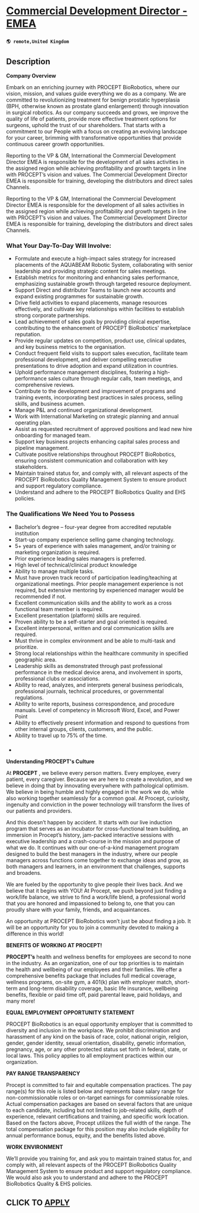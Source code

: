 # [Commercial Development Director - EMEA](https://www.remotewlb.com/apply/commercial-development-director-emea)  
###  
#### `🌎 remote,United Kingdom`  

## Description

 **Company Overview**

Embark on an enriching journey with PROCEPT BioRobotics, where our vision, mission, and values guide everything we do as a company. We are committed to revolutionizing treatment for benign prostatic hyperplasia (BPH, otherwise known as prostate gland enlargement) through innovation in surgical robotics. As our company succeeds and grows, we improve the quality of life of patients, provide more effective treatment options for surgeons, uphold the trust of our shareholders. That starts with a commitment to our People with a focus on creating an evolving landscape for your career, brimming with transformative opportunities that provide continuous career growth opportunities.

  

Reporting to the VP & GM, International the Commercial Development Director EMEA is responsible for the development of all sales activities in the assigned region while achieving profitability and growth targets in line with PROCEPT’s vision and values. The Commercial Development Director EMEA is responsible for training, developing the distributors and direct sales Channels.

  

Reporting to the VP & GM, International the Commercial Development Director EMEA is responsible for the development of all sales activities in the assigned region while achieving profitability and growth targets in line with PROCEPT’s vision and values. The Commercial Development Director EMEA is responsible for training, developing the distributors and direct sales Channels.

  

### What Your Day-To-Day Will Involve:

* Formulate and execute a high-impact sales strategy for increased placements of the AQUABEAM Robotic System, collaborating with senior leadership and providing strategic content for sales meetings. 
* Establish metrics for monitoring and enhancing sales performance, emphasizing sustainable growth through targeted resource deployment.
* Support Direct and distributor Teams to launch new accounts and expand existing programmes for sustainable growth.
* Drive field activities to expand placements, manage resources effectively, and cultivate key relationships within facilities to establish strong corporate partnerships.
* Lead achievement of sales goals by providing clinical expertise, contributing to the enhancement of PROCEPT BioRobotics' marketplace reputation.
* Provide regular updates on competition, product use, clinical updates, and key business metrics to the organisation.
* Conduct frequent field visits to support sales execution, facilitate team professional development, and deliver compelling executive presentations to drive adoption and expand utilization in countries.
* Uphold performance management disciplines, fostering a high-performance sales culture through regular calls, team meetings, and comprehensive reviews. 
* Contribute to the development and improvement of programs and training events, incorporating best practices in sales process, selling skills, and business acumen.
* Manage P&L and continued organizational development.
* Work with International Marketing on strategic planning and annual operating plan.
* Assist as requested recruitment of approved positions and lead new hire onboarding for managed team.
* Support key business projects enhancing capital sales process and pipeline management.
* Cultivate positive relationships throughout PROCEPT BioRobotics, ensuring consistent communication and collaboration with key stakeholders.
* Maintain trained status for, and comply with, all relevant aspects of the PROCEPT BioRobotics Quality Management System to ensure product and support regulatory compliance.
* Understand and adhere to the PROCEPT BioRobotics Quality and EHS policies.

  

### The Qualifications We Need You to Possess

* Bachelor’s degree – four-year degree from accredited reputable institution 
* Start-up company experience selling game changing technology. 
* 5+ years of experience with sales management, and/or training or marketing organization is required.
* Prior experience leading sales managers is preferred.
* High level of technical/clinical product knowledge
* Ability to manage multiple tasks.
* Must have proven track record of participation leading/teaching at organizational meetings. Prior people management experience is not required, but extensive mentoring by experienced manager would be recommended if not.
* Excellent communication skills and the ability to work as a cross functional team member is required.
* Excellent presentation (platform) skills are required.
* Proven ability to be a self-starter and goal oriented is required.
* Excellent interpersonal, written and oral communication skills are required.
* Must thrive in complex environment and be able to multi-task and prioritize.
* Strong local relationships within the healthcare community in specified geographic area. 
* Leadership skills as demonstrated through past professional performance in the medical device arena, and involvement in sports, professional clubs or associations.
* Ability to read, analyzes, and interprets general business periodicals, professional journals, technical procedures, or governmental regulations.
* Ability to write reports, business correspondence, and procedure manuals. Level of competency in Microsoft Word, Excel, and Power Point
* Ability to effectively present information and respond to questions from other internal groups, clients, customers, and the public.
* Ability to travel up to 75% of the time.

  

###

*   

  

 **Understanding PROCEPT's Culture**

At **PROCEPT** , we believe every person matters. Every employee, every patient, every caregiver. Because we are here to create a revolution, and we believe in doing that by innovating everywhere with pathological optimism. We believe in being humble and highly engaged in the work we do, while also working together seamlessly for a common goal. At Procept, curiosity, ingenuity and conviction in the power technology will transform the lives of our patients and providers.

And this doesn’t happen by accident. It starts with our live induction program that serves as an incubator for cross-functional team building, an immersion in Procept’s history, jam-packed interactive sessions with executive leadership and a crash-course in the mission and purpose of what we do. It continues with our one-of-a-kind management program designed to build the best managers in the industry, where our people managers across functions come together to exchange ideas and grow, as both managers and learners, in an environment that challenges, supports and broadens.

We are fueled by the opportunity to give people their lives back. And we believe that it begins with YOU! At Procept, we push beyond just finding a work/life balance, we strive to find a work/life blend, a professional world that you are honored and impassioned to belong to, one that you can proudly share with your family, friends, and acquaintances.

An opportunity at PROCEPT BioRobotics won’t just be about finding a job. It will be an opportunity for you to join a community devoted to making a difference in this world!

**BENEFITS OF WORKING AT PROCEPT!**

**PROCEPT’s** health and wellness benefits for employees are second to none in the industry. As an organization, one of our top priorities is to maintain the health and wellbeing of our employees and their families. We offer a comprehensive benefits package that includes full medical coverage, wellness programs, on-site gym, a 401(k) plan with employer match, short-term and long-term disability coverage, basic life insurance, wellbeing benefits, flexible or paid time off, paid parental leave, paid holidays, and many more!

  

  

**EQUAL EMPLOYMENT OPPORTUNITY STATEMENT**

PROCEPT BioRobotics is an equal opportunity employer that is committed to diversity and inclusion in the workplace. We prohibit discrimination and harassment of any kind on the basis of race, color, national origin, religion, gender, gender identity, sexual orientation, disability, genetic information, pregnancy, age, or any other protected status set forth in federal, state, or local laws. This policy applies to all employment practices within our organization.

**PAY RANGE TRANSPARENCY**

Procept is committed to fair and equitable compensation practices. The pay range(s) for this role is listed below and represents base salary range for non-commissionable roles or on-target earnings for commissionable roles. Actual compensation packages are based on several factors that are unique to each candidate, including but not limited to job-related skills, depth of experience, relevant certifications and training, and specific work location. Based on the factors above, Procept utilizes the full width of the range. The total compensation package for this position may also include eligibility for annual performance bonus, equity, and the benefits listed above.

**WORK ENVIRONMENT**

We’ll provide you training for, and ask you to maintain trained status for, and comply with, all relevant aspects of the PROCEPT BioRobotics Quality Management System to ensure product and support regulatory compliance. We would also ask you to understand and adhere to the PROCEPT BioRobotics Quality & EHS policies.

  
## CLICK TO [APPLY](https://www.remotewlb.com/apply/commercial-development-director-emea)

